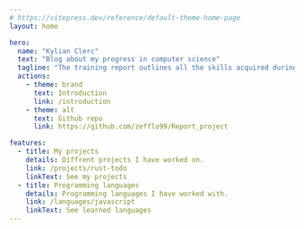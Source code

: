 ```yaml
---
# https://vitepress.dev/reference/default-theme-home-page
layout: home

hero:
  name: "Kylian Clerc"
  text: "Blog about my progress in computer science"
  tagline: "The training report outlines all the skills acquired during the CFC of computer scientist applications development."
  actions:
    - theme: brand
      text: Introduction
      link: /introduction
    - theme: alt
      text: Github repo
      link: https://github.com/zefflo99/Report_project

features:
  - title: My projects
    details: Diffrent projects I have worked on.
    link: /projects/rust-todo
    linkText: See my projects
  - title: Programming languages
    details: Programming languages I have worked with.
    link: /languages/javascript
    linkText: See learned languages
---
```


